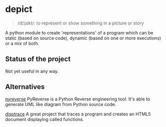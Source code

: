 depict
======

> /dɪˈpɪkt/: to represent or show something in a picture or story

A python module to create 'representations' of a program which can be static (based on source code), dynamic (based on one or more executions) or a mix of both.

Status of the project
---------------------

Not yet useful in any way.

Alternatives
------------

[pyreverse](http://www.logilab.org/2560) PyReverse is a Python Reverse engineering tool. It's able to generate UML like diagram from Python source code.

[disptrace](https://github.com/atsuoishimoto/disptrace "disptrace") A great project that traces a program and creates an HTML5 document displaying called functions.
